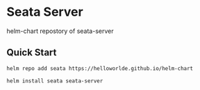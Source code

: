 # Seata Server
helm-chart repostory of seata-server

## Quick Start 

```bash
helm repo add seata https://helloworlde.github.io/helm-chart

helm install seata seata-server
```
